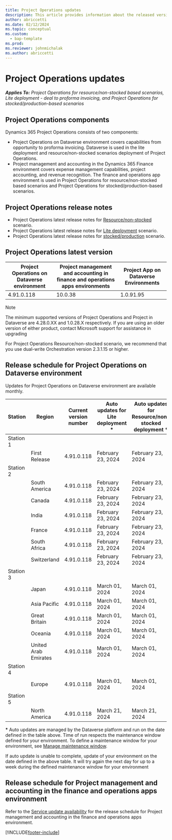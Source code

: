 ```yaml
---
title: Project Operations updates
description: This article provides information about the released versions of Dynamics 365 Project Operations.
author: abriccetti
ms.date: 02/12/2024
ms.topic: conceptual
ms.custom: 
  - bap-template
ms.prod:
ms.reviewer: johnmichalak
ms.author: abriccetti
---
```


# Project Operations updates

_**Applies To:** Project Operations for resource/non-stocked based scenarios, Lite deployment - deal to proforma invoicing, and Project Operations for stocked/production-based scenarios_



## Project Operations components

Dynamics 365 Project Operations consists of two components:

- Project Operations on Dataverse environment covers capabilities from opportunity to proforma invoicing. Dataverse is used in the lite deployment and resource/non-stocked scenarios deployment of Project Operations.
- Project management and accounting in the Dynamics 365 Finance environment covers expense management capabilities, project accounting, and revenue recognition. The finance and operations app environment is used in Project Operations for resource/non-stocked based scenarios and Project Operations for stocked/production-based scenarios.

## Project Operations release notes
- Project Operations latest release notes for [Resource/non-stocked](whats-new-feb-2024-resource-based.md) scenario.
- Project Operations latest release notes for [Lite deployment](../pro/whats-new/whats-new-feb-2024-lite.md) scenario.
- Project Operations latest release notes for [stocked/production](../prod-pma/whats-new/whats-new-feb-2024-stocked.md) scenario.

## Project Operations latest version

| Project Operations on Dataverse environment | Project management and accounting in finance and operations apps environments | Project App on Dataverse Environments |
| --- | --- | --- |
| 4.91.0.118 | 10.0.38 | 1.0.91.95 |

> [!NOTE]
> The minimum supported versions of Project Operations and Project in Dataverse are 4.28.0.XX and 1.0.28.X respectively. If you are using an older version of either product, contact Microsoft support for assistance in upgrading

For Project Operations Resource/non-stocked scenario, we recommend that you use dual-write Orchestration version 2.3.1.15 or higher.

## Release schedule for Project Operations on Dataverse environment

Updates for Project Operations on Dataverse environment are available monthly. 

| Station | Region | Current version number | Auto updates for Lite deployment * | Auto updates for Resource/non-stocked deployment * | Next version number | Next version generally available |
|-----------|-----------------------|-----------------|--------------------|---------------------|---------------------|---------------------|
| Station 1 |   &nbsp;              |    &nbsp;       | &nbsp;             |      &nbsp;         |      &nbsp;         |      &nbsp;         |
|   &nbsp;  | First Release         |  4.91.0.118     | February 23, 2024   | February 23, 2024    | 4.92.0.91          | March 08, 2024   |
| Station 2 |   &nbsp;              |    &nbsp;       | &nbsp;             |      &nbsp;         |      &nbsp;         |      &nbsp;         |
|   &nbsp;  | South America         |  4.91.0.118     | February 23, 2024   | February 23, 2024   | 4.92.0.91          | March 15, 2024   |
|   &nbsp;  | Canada                |  4.91.0.118     | February 23, 2024   | February 23, 2024    | 4.92.0.91          | March 15, 2024   |
|   &nbsp;  | India                 |  4.91.0.118     | February 23, 2024   | February 23, 2024    | 4.92.0.91          | March 15, 2024   |
|   &nbsp;  | France                |  4.91.0.118     | February 23, 2024   | February 23, 2024    | 4.92.0.91          | March 15, 2024   |
|   &nbsp;  | South Africa          |  4.91.0.118     | February 23, 2024   | February 23, 2024    | 4.92.0.91          | March 15, 2024   |
|   &nbsp;  | Switzerland           |  4.91.0.118     | February 23, 2024   | February 23, 2024    | 4.92.0.91          | March 15, 2024   |
| Station 3 |      &nbsp;           |     &nbsp;      |     &nbsp;         |      &nbsp;         |      &nbsp;         |      &nbsp;         |
|   &nbsp;  | Japan                 |  4.91.0.118     | March 01, 2024   | March 01, 2024    | 4.92.0.91         | March 22, 2024   |
|   &nbsp;  | Asia Pacific          |  4.91.0.118     | March 01, 2024   | March 01, 2024    | 4.92.0.91          | March 22, 2024   |
|   &nbsp;  | Great Britain         |  4.91.0.118     | March 01, 2024   | March 01, 2024    | 4.92.0.91          | March 22, 2024   |
|   &nbsp;  | Oceania               |  4.91.0.118     | March 01, 2024   | March 01, 2024    | 4.92.0.91          | March 22, 2024    |
|   &nbsp;  | United Arab Emirates  |  4.91.0.118     | March 01, 2024   | March 01, 2024    | 4.92.0.91          | March 22, 2024   |
| Station 4 |     &nbsp;            |     &nbsp;      |     &nbsp;         |      &nbsp;         |      &nbsp;         |      &nbsp;         |
|   &nbsp;  | Europe                |  4.91.0.118     | March 01, 2024   | March 01, 2024    | 4.92.0.91          | March 29, 2024    |
| Station 5 |     &nbsp;            |     &nbsp;      |     &nbsp;         |      &nbsp;         |      &nbsp;         |      &nbsp;         |
|   &nbsp;  | North America         |  4.91.0.118     | March 21, 2024  | March 21, 2024   | 4.92.0.91          | April 05, 2024    |

__\*__ Auto updates are managed by the Dataverse platform and run on the date defined in the table above. Time of run respects the maintenance window defined for your environment. To define a maintenance window for your environment, see [Manage maintenance window](/power-platform/admin/manage-maintenance-window).

If auto update is unable to complete, update of your environment on the date defined in the above table. It will try again the next day for up to a week during the defined maintenance window for your environment

## Release schedule for Project management and accounting in the finance and operations apps environment

Refer to the [Service update availability](/dynamics365/fin-ops-core/fin-ops/get-started/public-preview-releases?toc=%2fdynamics365%2ffinance%2ftoc.json) for the release schedule for Project management and accounting in the finance and operations apps environment. 

[!INCLUDE[footer-include](../includes/footer-banner.md)]
